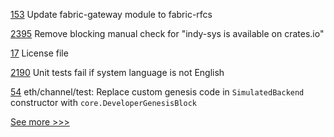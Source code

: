 
[153](https://github.com/hyperledger/fabric-sdk-py/issues/153) Update fabric-gateway module to fabric-rfcs

[2395](https://github.com/hyperledger/indy-sdk/issues/2395) Remove blocking manual check for "indy-sys is available on crates.io"

[17](https://github.com/hyperledger-labs/mirbft/issues/17) License file

[2190](https://github.com/hyperledger/besu/issues/2190) Unit tests fail if system language is not English

[54](https://github.com/hyperledger-labs/go-perun/issues/54) eth/channel/test: Replace custom genesis code in `SimulatedBackend` constructor with `core.DeveloperGenesisBlock`


[See more >>>](https://start-here.hyperledger.org/issues)
